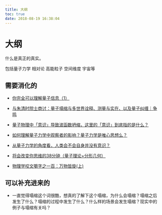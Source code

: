 ```yaml
---
title: 大纲
toc: true
date: 2018-08-19 16:38:04
---
```

# 大纲

什么是真正的真实。

包括量子力学 相对论 高能粒子 空间维度 宇宙等




## 需要消化的

- [你完全可以理解量子信息（1）](https://zhuanlan.zhihu.com/p/29923925)

- [与朱清时院士商讨：量子塌缩与多世界诠释、测量与实在、以及量子纠缠｜争鸣](https://zhuanlan.zhihu.com/p/26978028)
- [量子物理中「意识」导致波函数坍缩，这里的「意识」到底指的是什么？](https://www.zhihu.com/question/19708569)
- [如何理解量子力学中观察者的影响？量子力学是唯心思想么？](https://www.zhihu.com/question/20381480)
- [从量子力学的角度看，人类会不会自身并没有意识？](https://www.zhihu.com/question/265828285)

- [将会改变你思维的38分钟（量子理论+分形几何）](https://www.bilibili.com/video/av10353601?spm_id_from=333.338.__bofqi.32)


- [物理学咬文嚼字之一百：万物皆旋(上)](https://mp.weixin.qq.com/s?__biz=MjM5NjYwNzM1Ng==&mid=2651593486&idx=1&sn=49d96ce9512213363d62210c1ad4e7d0&chksm=bd1e1f1d8a69960b8c61de822f48ee7aa0522a240a269f12dac904dcd2e0b11671392ae73f36&mpshare=1&scene=1&srcid=08251RofuX8nsUHYF9UcSUB6#rd)


## 可以补充进来的

- 一直觉得塌缩这个词很酷，想真的了解下这个塌缩，为什么会塌缩？塌缩之后发生了什么？塌缩的过程中发生了什么？什么样的场景会发生塌缩？现实中的例子与塌缩有关吗？
